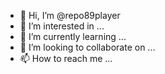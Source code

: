- 👋 Hi, I’m @repo89player
- 👀 I’m interested in ...
- 🌱 I’m currently learning ...
- 💞️ I’m looking to collaborate on ...
- 📫 How to reach me ...

<!---
repo89player/repo89player is a ✨ special ✨ repository because its `README.md` (this file) appears on your GitHub profile.
You can click the Preview link to take a look at your changes.
--->
